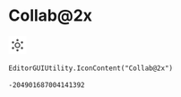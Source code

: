# Collab@2x
![](/img/Collab@2x.png)

``` CSharp
EditorGUIUtility.IconContent("Collab@2x")
```
```
-204901687004141392
```
